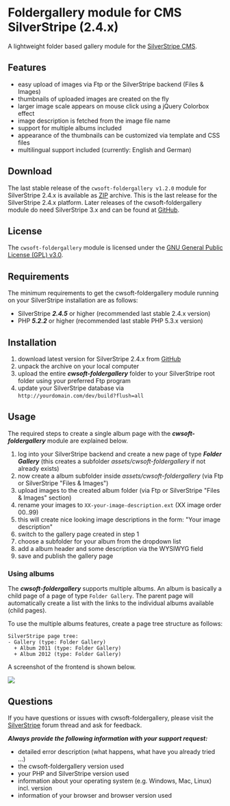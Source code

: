# Foldergallery module for CMS SilverStripe (2.4.x)
A lightweight folder based gallery module for the [SilverStripe CMS](http://silverstripe.org).

## Features
- easy upload of images via Ftp or the SilverStripe backend (Files & Images)
- thumbnails of uploaded images are created on the fly
- larger image scale appears on mouse click using a jQuery Colorbox effect
- image description is fetched from the image file name
- support for multiple albums included
- appearance of the thumbnails can be customized via template and CSS files
- multilingual support included (currently: English and German)

## Download
The last stable release of the `cwsoft-foldergallery v1.2.0` module for SilverStripe 2.4.x is available as [ZIP](https://github.com/cwsoft/silverstripe-cwsoft-foldergallery/archive/v1.2.0.zip) archive. This is the last release for the SilverStripe 2.4.x platform. Later releases of the cwsoft-foldergallery module do need SilverStripe 3.x and can be found at [GitHub](https://github.com/cwsoft/silverstripe-cwsoft-foldergallery#readme).

## License
The `cwsoft-foldergallery` module is licensed under the [GNU General Public License (GPL) v3.0](http://www.gnu.org/licenses/gpl-3.0.html).

## Requirements
The minimum requirements to get the cwsoft-foldergallery module running on your SilverStripe installation are as follows:

- SilverStripe ***2.4.5*** or higher (recommended last stable 2.4.x version)
- PHP ***5.2.2*** or higher (recommended last stable PHP 5.3.x version)

## Installation
1. download latest version for SilverStripe 2.4.x from [GitHub](https://github.com/cwsoft/silverstripe-cwsoft-foldergallery/zipball/v1.2.0)
2. unpack the archive on your local computer
3. upload the entire ***cwsoft-foldergallery*** folder to your SilverStripe root folder using your preferred Ftp program
4. update your SilverStripe database via `http://yourdomain.com/dev/build?flush=all`

## Usage
The required steps to create a single album page with the ***cwsoft-foldergallery*** module are explained below.

1. log into your SilverStripe backend and create a new page of type ***Folder Gallery*** (this creates a subfolder *assets/cwsoft-foldergallery* if not already exists)
2. now create a album subfolder inside *assets/cwsoft-foldergallery* (via Ftp or SilverStripe "Files & Images")
3. upload images to the created album folder (via Ftp or SilverStripe "Files & Images" section)
4. rename your images to `XX-your-image-description.ext` (XX image order 00..99)
5. this will create nice looking image descriptions in the form: "Your image description"
6. switch to the gallery page created in step 1
7. choose a subfolder for your album from the dropdown list
8. add a album header and some description via the WYSIWYG field
9. save and publish the gallery page

### Using albums
The ***cwsoft-foldergallery*** supports multiple albums. An album is basically a child page of a page of type `Folder Gallery`. The parent page will automatically create a list with the links to the individual albums available (child pages). 

To use the multiple albums features, create a page tree structure as follows:

	SilverStripe page tree:
	- Gallery (type: Folder Gallery)
	  + Album 2011 (type: Folder Gallery)
	  + Album 2012 (type: Folder Gallery)

A screenshot of the frontend is shown below.

![](.screenshots/cwsoft-foldergallery-frontend.png)

## Questions
If you have questions or issues with cwsoft-foldergallery, please visit the [SilverStripe](http://www.silverstripe.org/all-other-modules/show/20738) forum thread and ask for feedback.

***Always provide the following information with your support request:***

 - detailed error description (what happens, what have you already tried ...)
 - the cwsoft-foldergallery version used
 - your PHP and SilverStripe version used
 - information about your operating system (e.g. Windows, Mac, Linux) incl. version
 - information of your browser and browser version used
